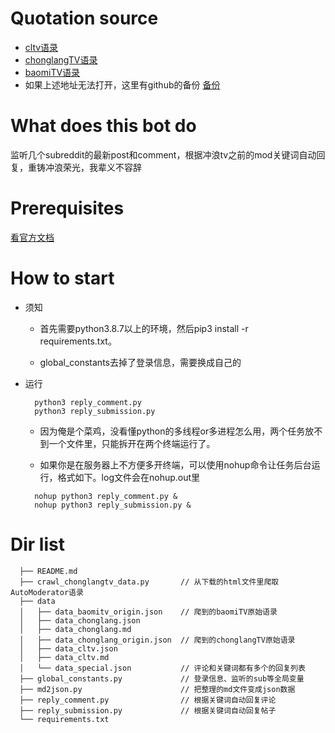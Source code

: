 # Quotation source
  - [cltv语录](https://www.charliebbs.com/furudesatoko/yuan-tou-cltvyuan-you-de-automodyu-lu-1b12)
  - [chonglangTV语录](https://scored.co/c/chonglangTV/p/142AwK6LMx/rchonglangtv-20192022-html/c)
  - [baomiTV语录](https://scored.co/c/chonglangTV/p/15JTb2hn6I/rbaomitv/c)
  - 如果上述地址无法打开，这里有github的备份 [备份](https://github.com/chonglang-TV/chonglangTV_full_backup)

# What does this bot do
  监听几个subreddit的最新post和comment，根据冲浪tv之前的mod关键词自动回复，重铸冲浪荣光，我辈义不容辞


# Prerequisites
  [看官方文档](https://praw.readthedocs.io/en/stable/getting_started/quick_start.html)


# How to start
  - 须知

    - 首先需要python3.8.7以上的环境，然后pip3 install -r requirements.txt。

    - global_constants去掉了登录信息，需要换成自己的
  - 运行
    ```
      python3 reply_comment.py
      python3 reply_submission.py
    ```

      - 因为俺是个菜鸡，没看懂python的多线程or多进程怎么用，两个任务放不到一个文件里，只能拆开在两个终端运行了。

      - 如果你是在服务器上不方便多开终端，可以使用nohup命令让任务后台运行，格式如下。log文件会在nohup.out里

    ```
      nohup python3 reply_comment.py &
      nohup python3 reply_submission.py &
    ```

# Dir list
```
  ├── README.md
  ├── crawl_chonglangtv_data.py       // 从下载的html文件里爬取AutoModerator语录
  ├── data
  │   ├── data_baomitv_origin.json    // 爬到的baomiTV原始语录
  │   ├── data_chonglang.json
  │   ├── data_chonglang.md
  │   ├── data_chonglang_origin.json  // 爬到的chonglangTV原始语录
  │   ├── data_cltv.json
  │   ├── data_cltv.md
  │   └── data_special.json           // 评论和关键词都有多个的回复列表
  ├── global_constants.py             // 登录信息、监听的sub等全局变量
  ├── md2json.py                      // 把整理的md文件变成json数据
  ├── reply_comment.py                // 根据关键词自动回复评论
  ├── reply_submission.py             // 根据关键词自动回复帖子             
  └── requirements.txt
```